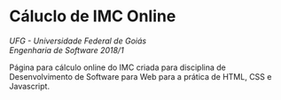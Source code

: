 # Cáluclo de IMC Online
_UFG - Universidade Federal de Goiás_  
_Engenharia de Software 2018/1_  

Página para cálculo online do IMC criada para disciplina de Desenvolvimento de Software para Web para a prática de HTML, CSS e Javascript.
